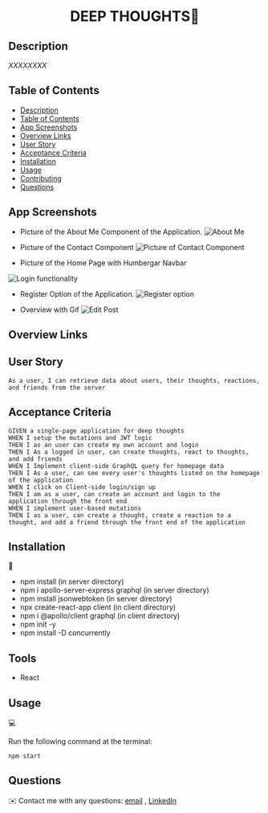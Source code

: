 <h1 align="center">DEEP THOUGHTS👋</h1>

## Description

*XXXXXXXX*


## Table of Contents

- [Description](#description)
- [Table of Contents](#table-of-contents)
- [App Screenshots](#app-screenshots)
- [Overview Links](#overview-links)
- [User Story](#user-story)
- [Acceptance Criteria](#acceptance-criteria)
- [Installation](#installation)
- [Usage](#usage)
- [Contributing](#contributing)
- [Questions](#questions)


## App Screenshots
- Picture of the About Me Component of the Application.
![About Me](./images/About-Me-Component.JPG)

- Picture of the Contact Component
![Picture of Contact Component](./images/Contact-Compoment.JPG)

- Picture of the Home Page with Humbergar Navbar

![Login functionality](./images/Hamburger-Navbar.JPG)

- Register Option of the Application.
![Register option](./images/Project-Component.JPG)

- Overview with Gif
![Edit Post](./images/Gif-Walkthrough.gif)

## Overview Links



## User Story

```text
As a user, I can retrieve data about users, their thoughts, reactions, and friends from the server
```

## Acceptance Criteria

```text
GIVEN a single-page application for deep thoughts
WHEN I setup the mutations and JWT logic
THEN I as an user can create my own account and login
THEN I As a logged in user, can create thoughts, react to thoughts, and add friends
WHEN I Implement client-side GraphQL query for homepage data
THEN I As a user, can see every user's thoughts listed on the homepage of the application
WHEN I click on Client-side login/sign up
THEN I am as a user, can create an account and login to the application through the front end
WHEN I implement user-based mutations
THEN I as a user, can create a thought, create a reaction to a thought, and add a friend through the front end of the application
```

## Installation
💾     
- npm install (in server directory)
- npm i apollo-server-express graphql (in server directory)
- npm install jsonwebtoken   (in server directory)
- npx create-react-app client   (in client directory)
- npm i @apollo/client graphql (in client directory)
- npm init -y
- npm install -D concurrently

## Tools
- React

## Usage
💻   
  
Run the following command at the terminal:
  
`npm start`

## Questions
✉️ Contact me with any questions: [email](mailto:awal.mirza2016@gmail.com) , [LinkedIn](https://www.linkedin.com/in/mirza-awal-5972511b5/)<br />